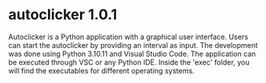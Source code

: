 # autoclicker 1.0.1
Autoclicker is a Python application with a graphical user interface. Users can start the autoclicker by providing an interval as input. The development was done using Python 3.10.11 and Visual Studio Code. The application can be executed through VSC or any Python IDE. Inside the 'exec' folder, you will find the executables for different operating systems.

